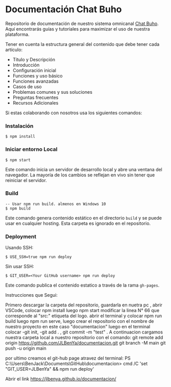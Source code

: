 # Documentación Chat Buho

Repositorio de documentación de nuestro sistema omnicanal [Chat Buho](https://buho.la/chat/). Aquí encontrarás guías y tutoriales para maximizar el uso de nuestra plataforma. 

Tener en cuenta la estructura general del contenido que debe tener cada artículo:
- Título y Descripción
- Introducción
- Configuración inicial
- Funciones y uso básico
- Funciones avanzadas
- Casos de uso
- Problemas comunes y sus soluciones
- Preguntas frecuentes
- Recursos Adicionales

Si estas colaborando con nosotros usa los siguientes comandos:

### Instalación

```
$ npm install
```

### Iniciar entorno Local

```
$ npm start
```
Este comando inicia un servidor de desarrollo local y abre una ventana del navegador. La mayoría de los cambios se reflejan en vivo sin tener que reiniciar el servidor.

### Build

```
-- Usar npm run build. almenos en Windows 10
$ npm build
```
Este comando genera contenido estático en el directorio `build` y se puede usar en cualquier hosting. Esta carpeta es ignorado en el repositorio.

### Deployment

Usando SSH:

```
$ USE_SSH=true npm run deploy
```

Sin usar SSH:

```
$ GIT_USER=<Your GitHub username> npm run deploy
```
Este comando publica el contenido estatico a través de la rama `gh-pages`.

Instrucciones que Segui:

Primero descargar la carpeta del repositorio, guardarla en nuetra pc , abrir VSCode, colocar npm install luego npm start
modificar la linea N° 66 que corresponde al "src:" etiqueta del logo. abrir el terminal y colocar npm run build luego npm run serve, luego crear el repositorio con el nombre de nuestro proyecto
en este caso "documentacion" luego en el terminal colocar -git init, -git add . , git commit -m "test" .
A continuacion cargamos nuestra carpeta local a nuestro repositorio con el comando:
git remote add origin https://github.com/JLBenYa/documentacion.git
git branch -M main
git push -u origin main

por ultimo creamos el git-hub page atravez del terminal:
PS C:\Users\BenJack\Documents\GitHub\documentacion> cmd /C 'set "GIT_USER=JLBenYa" && npm run deploy'  

Abrir el link https://jlbenya.github.io/documentacion/



